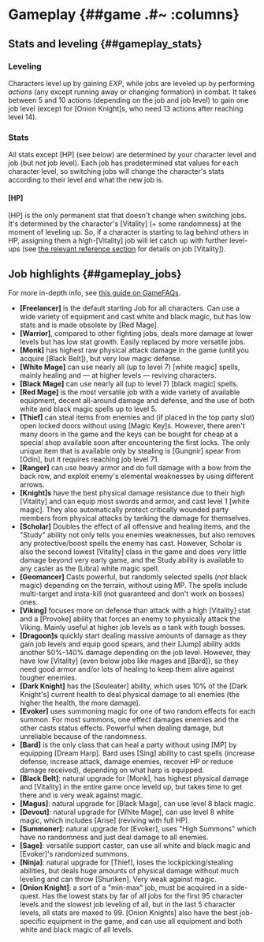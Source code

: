 # Gameplay {##game .#~ :columns}

## Stats and leveling {##gameplay_stats}

### Leveling
Characters level up by gaining *EXP*, while jobs are leveled up by performing *actions* (any except running away or changing formation) in combat. It takes between 5 and 10 actions (depending on the job and job level) to gain one job level (except for [Onion Knight]s, who need 13 actions after reaching level 14).

### Stats
All stats except [HP] (see below) are determined by your character level and job (but *not* job level). Each job has predetermined stat values for each character level, so switching jobs will change the character's stats according to their level and what the new job is.

#### [HP]
[HP] is the only permanent stat that doesn't change when switching jobs. It's determined by the character's [Vitality] (+ some randomness) at the moment of leveling up. So, if a character is starting to lag behind others in HP, assigning them a high-[Vitality] job will let catch up with further level-ups (see [the relevant reference section](job_vitality) for details on job [Vitality]).


## Job highlights {##gameplay_jobs}
For more in-depth info, see [this guide on GameFAQs](https://gamefaqs.gamespot.com/ds/924897-final-fantasy-iii/faqs/46045).
* **[Freelancer]** is the default starting Job for all characters. Can use a wide variety of equipment and cast white and black magic, but has low stats and is made obsolete by [Red Mage].
* **[Warrior]**, compared to other fighting jobs, deals more damage at lower levels but has low stat growth. Easily replaced by more versatile jobs.
* **[Monk]** has highest raw physical attack damage in the game (until you acquire [Black Belt]), but very low magic defense.
* **[White Mage]** can use nearly all (up to level 7) [white magic] spells, mainly healing and — at higher levels — reviving characters.
* **[Black Mage]** can use nearly all (up to level 7) [black magic] spells.
* **[Red Mage]** is the most versatile job with a wide variety of available equipment, decent all-around damage and defense, and the use of both white and black magic spells up to level 5.
* **[Thief]** can steal items from enemies and (if placed in the top party slot) open locked doors without using [Magic Key]s. However, there aren't many doors in the game and the keys can be bought for cheap at a special shop available soon after encountering the first locks. The only unique item that is available only by stealing is [Gungnir] spear from [Odin], but it requires reaching job level 71.
* **[Ranger]** can use heavy armor and do full damage with a bow from the back row, and exploit enemy's elemental weaknesses by using different arrows.
* **[Knight]s** have the best physical damage resistance due to their high [Vitality] and can equip most swords and armor, and cast level 1 [white magic]. They also automatically protect critically wounded party members from physical attacks by tanking the damage for themselves.
* **[Scholar]** Doubles the effect of all offensive and healing items, and the "Study" ability not only tells you enemies weaknesses, but also removes any protective/boost spells the enemy has cast. However, Scholar is also the second lowest [Vitality] class in the game and does very little damage beyond very early game, and the Study ability is available to any caster as the [Libra] white magic spell.
* **[Geomancer]** Casts powerful, but randomly selected spells (*not* black magic) depending on the terrain, without using MP. The spells include multi-target and insta-kill (not guaranteed and don't work on bosses) ones.
* **[Viking]** focuses more on defense than attack with a high [Vitality] stat and a [Provoke] ability that forces an enemy to physically attack the Viking. Mainly useful at higher job levels as a tank with tough bosses.
* **[Dragoon]s** quickly start dealing massive amounts of damage as they gain job levels and equip good spears, and their [Jump] ability adds another 50%-140% damage depending on the job level. However, they have low [Vitality] (even below jobs like mages and [Bard]), so they need good armor and/or lots of healing to keep them alive against tougher enemies.
* **[Dark Knight]** has the [Souleater] ability, which uses 10% of the [Dark Knight's] current health to deal physical damage to all enemies (the higher the health, the more damage).
* **[Evoker]** uses summoning magic for one of two random effects for each summon. For most summons, one effect damages enemies and the other casts status effects. Powerful when dealing damage, but unreliable because of the randomness.
* **[Bard]** is the only class that can heal a party without using [MP] by equipping [Dream Harp]. Bard uses [Sing] ability to cast spells (increase defense, increase attack, damage enemies, recover HP or reduce damage received), depending on what harp is equipped.
* **[Black Belt]**: natural upgrade for [Monk], has highest physical damage and [Vitality] in the entire game once leveld up, but takes time to get there and is very weak against magic.
* **[Magus]**: natural upgrade for [Black Mage], can use level 8 black magic.
* **[Devout]**: natural upgrade for [White Mage], can use level 8 white magic, which includes [Arise] (reviving with full HP).
* **[Summoner]**: natural upgrade for [Evoker], uses "High Summons" which have no randomness and just deal damage to all enemies.
* **[Sage]**: versatile support caster, can use all white and black magic and [Evoker]'s randomized summons.
* **[Ninja]**: natural upgrade for [Thief], loses the lockpicking/stealing abilities, but deals huge amounts of physical damage without much leveling and can throw [Shuriken]. Very weak against magic.
* **[Onion Knight]**: a sort of a "min-max" job, must be acquired in a side-quest. Has the lowest stats by far of all jobs for the first 95 character levels and the slowest job leveling of all, but in the last 5 character levels, all stats are maxed to 99. [Onion Knights] also have the best job-specific equipment in the game, and can use all equipment and both white and black magic of all levels.